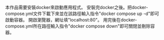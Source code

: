 本作品需要安裝docker來啟動應用程式。
安裝完docker之後。把docker-compose.yml文件下載下來並在該路徑輸入指令"docker compose up -d"即可啟動容器。
開啟瀏覽器，網址填"localhost:80"。
用完後在docker-compose.yml所在路徑輸入指令"docker compose down"即可關閉並刪除容器。
